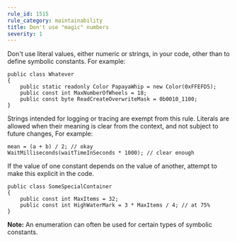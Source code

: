```yaml
---
rule_id: 1515
rule_category: maintainability
title: Don't use "magic" numbers
severity: 1
---
```

Don't use literal values, either numeric or strings, in your code, other than to define symbolic constants. For example:

	public class Whatever  
	{
		public static readonly Color PapayaWhip = new Color(0xFFEFD5);
		public const int MaxNumberOfWheels = 18;
		public const byte ReadCreateOverwriteMask = 0b0010_1100;
	}

Strings intended for logging or tracing are exempt from this rule. Literals are allowed when their meaning is clear from the context, and not subject to future changes, For example:

	mean = (a + b) / 2; // okay  
	WaitMilliseconds(waitTimeInSeconds * 1000); // clear enough

If the value of one constant depends on the value of another, attempt to make this explicit in the code.

	public class SomeSpecialContainer  
	{  
		public const int MaxItems = 32;  
		public const int HighWaterMark = 3 * MaxItems / 4; // at 75%  
	}

**Note:** An enumeration can often be used for certain types of symbolic constants.
